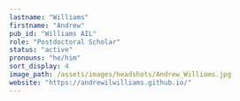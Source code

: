 ```yaml
---
lastname: "Williams"
firstname: "Andrew"
pub_id: "Williams AIL"
role: "Postdoctoral Scholar"
status: "active"
pronouns: "he/him"
sort_display: 4
image_path: /assets/images/headshots/Andrew_Williams.jpg
website: "https://andrewilwilliams.github.io/"
---
```

